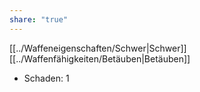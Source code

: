 ```yaml
---
share: "true"
---
```

[[../Waffeneigenschaften/Schwer|Schwer]] [[../Waffenfähigkeiten/Betäuben|Betäuben]]  
  
- Schaden: 1